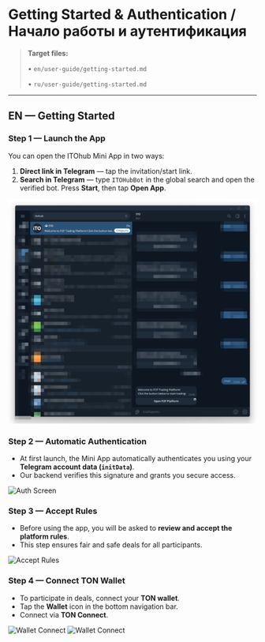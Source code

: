 # Getting Started & Authentication / Начало работы и аутентификация

> **Target files:**
>
> • `en/user-guide/getting-started.md`
>
> • `ru/user-guide/getting-started.md`

---

## EN — Getting Started

### Step 1 — Launch the App

You can open the ITOhub Mini App in two ways:

1. **Direct link in Telegram** — tap the invitation/start link.
2. **Search in Telegram** — type `ITOHubBot` in the global search and open the verified bot. Press **Start**, then tap **Open App**.

![Main Screen](../../assets/2025-09-20_15-49-21.png)

### Step 2 — Automatic Authentication

* At first launch, the Mini App automatically authenticates you using your **Telegram account data (`initData`)**.
* Our backend verifies this signature and grants you secure access.

![Auth Screen](../../assets/en/2025-09-20_16-07-14.png)

### Step 3 — Accept Rules

* Before using the app, you will be asked to **review and accept the platform rules**.
* This step ensures fair and safe deals for all participants.

![Accept Rules](../../assets/en/accept-rules.png)

### Step 4 — Connect TON Wallet

* To participate in deals, connect your **TON wallet**.
* Tap the **Wallet** icon in the bottom navigation bar.
* Connect via **TON Connect**.

![Wallet Connect](../../assets/en/2025-09-20_16-11-14.png)
![Wallet Connect](../../assets/en/2025-09-20_16-11-29.png)